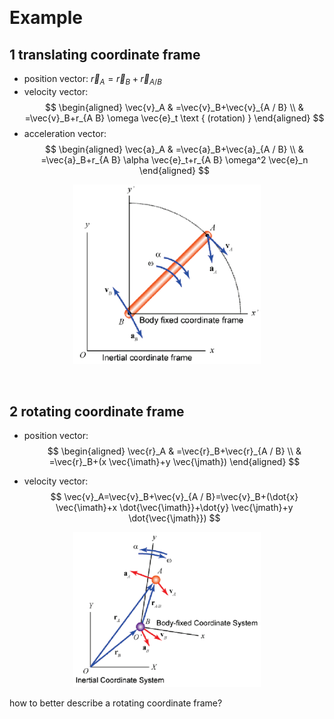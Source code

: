 &emsp;
# Example 
## 1 translating coordinate frame
- position vector: $\vec{r}_A=\vec{r}_B+\vec{r}_{A / B}$
- velocity vector:
$$
\begin{aligned}
\vec{v}_A & =\vec{v}_B+\vec{v}_{A / B} \\
& =\vec{v}_B+r_{A B} \omega \vec{e}_t \text { (rotation) }
\end{aligned}
$$
- acceleration vector:
$$
\begin{aligned}
\vec{a}_A & =\vec{a}_B+\vec{a}_{A / B} \\
& =\vec{a}_B+r_{A B} \alpha \vec{e}_t+r_{A B} \omega^2 \vec{e}_n
\end{aligned}
$$

<div align=center>
    <img src="imgs/2-6.png" width=300>
</div>


&emsp;
## 2 rotating coordinate frame

- position vector:
$$
\begin{aligned}
\vec{r}_A & =\vec{r}_B+\vec{r}_{A / B} \\
& =\vec{r}_B+(x \vec{\imath}+y \vec{\jmath})
\end{aligned}
$$

- velocity vector:
$$
\vec{v}_A=\vec{v}_B+\vec{v}_{A / B}=\vec{v}_B+(\dot{x} \vec{\imath}+x \dot{\vec{\imath}}+\dot{y} \vec{\jmath}+y \dot{\vec{\jmath}})
$$

<div align=center>
    <img src="imgs/2-7.png" width=300>
</div>


how to better describe a rotating coordinate frame?
